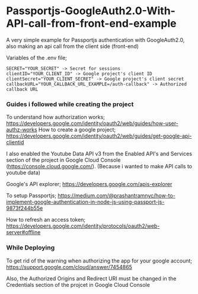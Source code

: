 # Passportjs-GoogleAuth2.0-With-API-call-from-front-end-example
A very simple example for Passportjs authentication with GoogleAuth2.0, also making an api call from the client side (front-end)

Variables of the .env file;
```
SECRET="YOUR_SECRET" -> Secret for sessions
clientID="YOUR_CLIENT_ID" -> Google project's client ID
clientSecret="YOUR_CLIENT_SECRET" -> Google project's client secret
callbackURL="YOUR_CALLBACK_URL_EXAMPLE=/auth-callback" -> Authorized callback URL
```

### Guides i followed while creating the project

To understand how authorization works;
https://developers.google.com/identity/oauth2/web/guides/how-user-authz-works
How to create a google project;
https://developers.google.com/identity/oauth2/web/guides/get-google-api-clientid

I also enabled the Youtube Data API v3 from the Enabled API's and Services section of the project in Google Cloud Console (https://console.cloud.google.com/). (Because i wanted to make API calls to youtube data)

Google's API explorer;
https://developers.google.com/apis-explorer

To setup Passportjs;
https://medium.com/@prashantramnyc/how-to-implement-google-authentication-in-node-js-using-passport-js-9873f244b55e

How to refresh an access token;
https://developers.google.com/identity/protocols/oauth2/web-server#offline

### While Deploying

To get rid of the warning when authorizing the app for your google account;
https://support.google.com/cloud/answer/7454865

Also, the Authorized Origins and Redirect URI must be changed in the Credentials section of the projcet in Google Cloud Console
